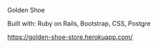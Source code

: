 Golden Shoe

Built with: Ruby on Rails, Bootstrap, CSS, Postgre

https://golden-shoe-store.herokuapp.com/
